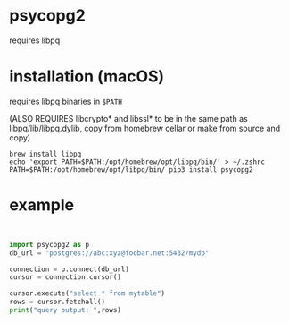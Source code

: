 # psycopg2

requires libpq

# installation (macOS)

requires libpq binaries in `$PATH`

(ALSO REQUIRES libcrypto* and libssl* to be in the same path as libpq/lib/libpq.dylib, copy from homebrew cellar or make from source and copy)

```
brew install libpq
echo 'export PATH=$PATH:/opt/homebrew/opt/libpq/bin/' > ~/.zshrc
PATH=$PATH:/opt/homebrew/opt/libpq/bin/ pip3 install psycopg2
```

# example

```python


import psycopg2 as p
db_url = "postgres://abc:xyz@foobar.net:5432/mydb"

connection = p.connect(db_url)
cursor = connection.cursor()

cursor.execute("select * from mytable")
rows = cursor.fetchall()
print("query output: ",rows)

```
